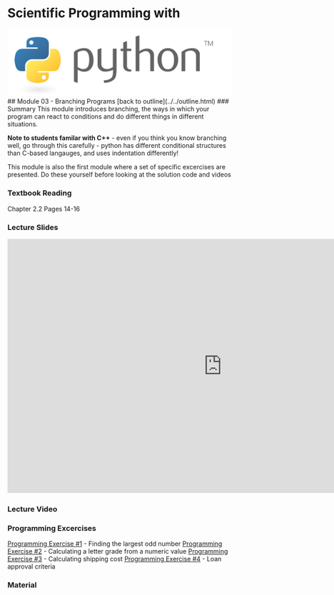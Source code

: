 # Scientific Programming with 
<img src="../../imgs/python.png"/>
## Module 03 - Branching Programs
[back to outline](../../outline.html)
### Summary
This module introduces branching, the ways in which your program can react to conditions and do different things in different situations.  

**Note to students familar with C++** - even if you think you know branching well, go through this carefully - python has different conditional structures than C-based langauges, and uses indentation differently!

<div class="highlight">This module is also the first module where a set of specific excercises are presented.  Do these yourself before looking at the solution code and videos</div>

### Textbook Reading
Chapter 2.2
Pages 14-16

### Lecture Slides
<iframe src="https://docs.google.com/presentation/d/1Yoz8fxOZv1cJ8fu1kOEi_btIe_FCo52hN3uSE46m-KA/embed?start=false&loop=false&delayms=3000" frameborder="0" width="960" height="569" allowfullscreen="true" mozallowfullscreen="true" webkitallowfullscreen="true"></iframe>

### Lecture Video

### Programming Excercises
[Programming Exercise #1](../../exercises/pe01) - Finding the largest odd number
[Programming Exercise #2](../../exercises/pe02) - Calculating a letter grade from a numeric value
[Programming Exercise #3](../../exercises/pe03) - Calculating shipping cost
[Programming Exercise #4](../../exercises/pe04) - Loan approval criteria

### Material
